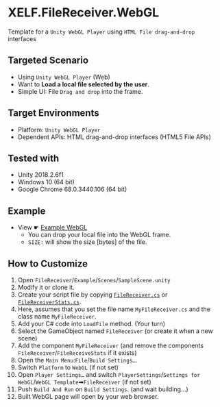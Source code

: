 # XELF.FileReceiver.WebGL
Template for a `Unity WebGL Player` using `HTML File drag-and-drop` interfaces

## Targeted Scenario
* Using `Unity WebGL Player` (Web)
* Want to **Load a local file selected by the user**.
* Simple UI: File `Drag and drop` into the frame.

## Target Environments
* Platform: `Unity WebGL Player`
* Dependent APIs: HTML drag-and-drop interfaces (HTML5 File APIs)

## Tested with
* Unity 2018.2.6f1
* Windows 10 (64 bit)
* Google Chrome 68.0.3440.106 (64 bit)

## Example
* View ☛ [Example WebGL](https://xelfia.github.io/XELF.FileReceiver.WebGL)
  * You can drop your local file into the WebGL frame.
  * `SIZE:` will show the size [bytes] of the file.

## How to Customize
1. Open `FileReceiver`/`Example`/`Scenes`/`SampleScene.unity`
2. Modify it or clone it.
3. Create your script file by copying [`FileReceiver.cs`](Assets/FileReceiver/Scripts/FileReceiver.cs) or [`FileReceiverStats.cs`](Assets/FileReceiver/Example/Scripts/FileReceiverStats.cs).
4. Here, assumes that you set the file name `MyFileReceiver.cs` and the class name `MyFileReceiver`. 
5. Add your C# code into `LoadFile` method. (Your turn)
6. Select the GameObject named `FileReceiver` (or create it when a new scene)
7. Add the component `MyFileReceiver` (and remove the components `FileReceiver`/`FileReceiveStats` if it exists)
8. Open the `Main Menu`:`File`/`Build Settings…`.
9. Switch `Platform` to `WebGL` (if not set)
10. Open `Player Settings…` and switch `PlayerSettings`/`Settings for WebGL`/`WebGL Template`➡`FileReceiver` (if not set)
10. Push `Build And Run` on `Build Settings`. (and wait building…)
11. Built WebGL page will open by your web browser.



